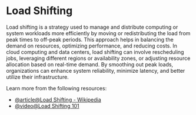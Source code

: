# Load Shifting

Load shifting is a strategy used to manage and distribute computing or system workloads more efficiently by moving or redistributing the load from peak times to off-peak periods. This approach helps in balancing the demand on resources, optimizing performance, and reducing costs. In cloud computing and data centers, load shifting can involve rescheduling jobs, leveraging different regions or availability zones, or adjusting resource allocation based on real-time demand. By smoothing out peak loads, organizations can enhance system reliability, minimize latency, and better utilize their infrastructure.

Learn more from the following resources:

- [@article@Load Shifting - Wikipedia](https://en.wikipedia.org/wiki/Load_shifting)
- [@video@Load Shifting 101](https://www.youtube.com/watch?v=DOyMJEdk5aE)
